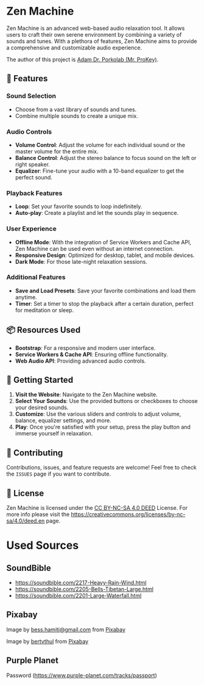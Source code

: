 # Zen Machine

Zen Machine is an advanced web-based audio relaxation tool. It allows users to craft their own serene environment by combining a variety of sounds and tunes. With a plethora of features, Zen Machine aims to provide a comprehensive and customizable audio experience.

The author of this project is [Adam Dr. Porkolab (Mr. ProKey)](www.prokey.dev).

## 🌟 Features

### Sound Selection

- Choose from a vast library of sounds and tunes.
- Combine multiple sounds to create a unique mix.

### Audio Controls

- **Volume Control**: Adjust the volume for each individual sound or the master volume for the entire mix.
- **Balance Control**: Adjust the stereo balance to focus sound on the left or right speaker.
- **Equalizer**: Fine-tune your audio with a 10-band equalizer to get the perfect sound.

### Playback Features

- **Loop**: Set your favorite sounds to loop indefinitely.
- **Auto-play**: Create a playlist and let the sounds play in sequence.

### User Experience

- **Offline Mode**: With the integration of Service Workers and Cache API, Zen Machine can be used even without an internet connection.
- **Responsive Design**: Optimized for desktop, tablet, and mobile devices.
- **Dark Mode**: For those late-night relaxation sessions.

### Additional Features

- **Save and Load Presets**: Save your favorite combinations and load them anytime.
- **Timer**: Set a timer to stop the playback after a certain duration, perfect for meditation or sleep.

## 📦 Resources Used

- **Bootstrap**: For a responsive and modern user interface.
- **Service Workers & Cache API**: Ensuring offline functionality.
- **Web Audio API**: Providing advanced audio controls.

## 🚀 Getting Started

1. **Visit the Website**: Navigate to the Zen Machine website.
2. **Select Your Sounds**: Use the provided buttons or checkboxes to choose your desired sounds.
3. **Customize**: Use the various sliders and controls to adjust volume, balance, equalizer settings, and more.
4. **Play**: Once you're satisfied with your setup, press the play button and immerse yourself in relaxation.

## 🤝 Contributing

Contributions, issues, and feature requests are welcome! Feel free to check the `ISSUES` page if you want to contribute.

## 📜 License

Zen Machine is licensed under the [CC BY-NC-SA 4.0 DEED](https://creativecommons.org/licenses/by-nc-sa/4.0/deed.en) License. For more info please visit the https://creativecommons.org/licenses/by-nc-sa/4.0/deed.en page.

# Used Sources

## SoundBible

- https://soundbible.com/2217-Heavy-Rain-Wind.html
- https://soundbible.com/2205-Bells-Tibetan-Large.html
- https://soundbible.com/2201-Large-Waterfall.html

## Pixabay

Image by <a href="https://pixabay.com/users/bessi-909086/?utm_source=link-attribution&utm_medium=referral&utm_campaign=image&utm_content=736885">bess.hamiti@gmail.com</a> from <a href="https://pixabay.com//?utm_source=link-attribution&utm_medium=referral&utm_campaign=image&utm_content=736885">Pixabay</a>

Image by <a href="https://pixabay.com/users/bertvthul-1134851/?utm_source=link-attribution&utm_medium=referral&utm_campaign=image&utm_content=815297">bertvthul</a> from <a href="https://pixabay.com//?utm_source=link-attribution&utm_medium=referral&utm_campaign=image&utm_content=815297">Pixabay</a>

## Purple Planet

Password (https://www.purple-planet.com/tracks/passport)

